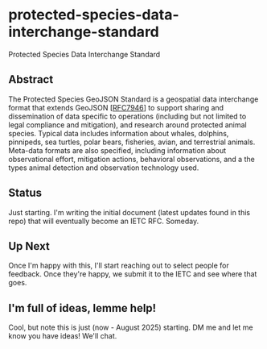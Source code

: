 # protected-species-data-interchange-standard
Protected Species Data Interchange Standard

## Abstract

The Protected Species GeoJSON Standard is a geospatial data interchange format that extends GeoJSON [[RFC7946](<https://datatracker.ietf.org/doc/html/rfc7946>)] to support sharing and dissemination of data specific to operations (including but not limited to legal compliance and mitigation), and research around protected animal species. Typical data includes information about whales, dolphins, pinnipeds, sea turtles, polar bears, fisheries, avian, and terrestrial animals. Meta-data formats are  also specified, including information about observational effort, mitigation actions, behavioral observations, and a the types animal detection and observation technology used.

## Status 

Just starting. I'm writing the initial document (latest updates found in this repo) that will eventually become an IETC RFC. Someday.

## Up Next

Once I'm happy with this, I'll start reaching out to select people for feedback. Once they're happy, we submit it to the IETC and see where that goes.

## I'm full of ideas, lemme help!

Cool, but note this is just (now - August 2025) starting. DM me and let me know you have ideas! We'll chat.
